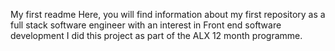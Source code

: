 My first readme
Here, you will find information about my first repository as a full stack software engineer with an interest in Front end software development
I did this project as part of the ALX 12 month programme.
